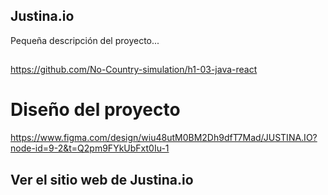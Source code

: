 ## Justina.io

Pequeña descripción del proyecto...

##
https://github.com/No-Country-simulation/h1-03-java-react


# Diseño del proyecto
https://www.figma.com/design/wiu48utM0BM2Dh9dfT7Mad/JUSTINA.IO?node-id=9-2&t=Q2pm9FYkUbFxt0Iu-1

## Ver el sitio web de Justina.io



